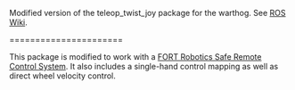 Modified version of the teleop_twist_joy package for the warthog. See [ROS Wiki](http://wiki.ros.org/teleop_twist_joy).

======================

This package is modified to work with a [FORT Robotics Safe Remote Control System](https://autonomoustuff.com/product/fort-remote-control-system/). It also includes a single-hand control mapping as well as direct wheel velocity control.
